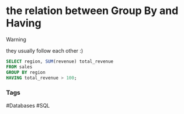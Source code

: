 # the relation between Group By and Having

> [!warning]
> they usually follow each other :) 

```SQL 
SELECT region, SUM(revenue) total_revenue 
FROM sales 
GROUP BY region 
HAVING total_revenue > 100;
```

### Tags 
#Databases 
#SQL 
